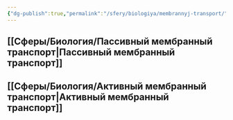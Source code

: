 ```yaml
---
{"dg-publish":true,"permalink":"/sfery/biologiya/membrannyj-transport/","tags":["Общаябиология"]}
---
```


## [[Сферы/Биология/Пассивный мембранный транспорт\|Пассивный мембранный транспорт]]
## [[Сферы/Биология/Активный мембранный транспорт\|Активный мембранный транспорт]] 